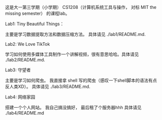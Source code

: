 这是大一第三学期（小学期） CS1208（计算机系统工具与操作， 对标 MIT the missing semester） 的课程lab。

Lab1: Tiny Beautiful Things：

主要是学习数据提取方法和数据压缩方法。 具体请见 ./lab1/README.md.

Lab2: We Love TikTok

学习如何使用多媒体工具制作一个讲解视频，很有意思哈哈。具体请见 ./lab2/README.md.

Lab3: 守望者

主要是学习如何爬虫。 我直接拿 shell 写的爬虫（感叹一下shell脚本的语法有点反人类XD）。 具体请见 ./lab3/README.md.

Lab4: 网络家园

搭建一个个人网站。 我自己搞没搞好， 最后租了个服务器hhh
具体请见 ./lab4/README.md